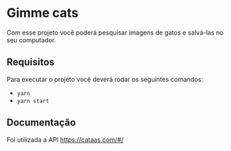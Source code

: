 # Gimme cats

Com esse projeto você poderá pesquisar imagens de gatos e salvá-las no seu computador.

## Requisitos

Para executar o projeto você deverá rodar os seguintes comandos:

- `yarn`
- `yarn start`

## Documentação

Foi utilizada a API https://cataas.com/#/
